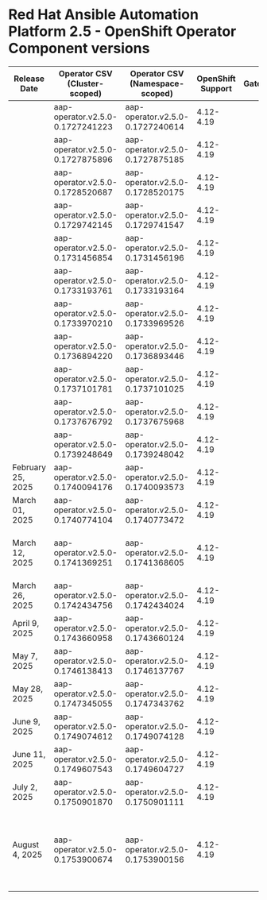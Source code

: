 # Red Hat Ansible Automation Platform 2.5 - OpenShift Operator Component versions

| Release Date | Operator CSV (Cluster-scoped) | Operator CSV (Namespace-scoped) | OpenShift Support | Gateway | Controller | Receptor | Redis | EDA | Hub | Lightspeed | Release Notes | Notes |
|---|---|---|---|---|---|---|---|---|---|---|---|---|
|  | aap-operator.v2.5.0-0.1727241223 | aap-operator.v2.5.0-0.1727240614 | 4.12-4.19 |  | 4.6.0 | 1.4.8 |  |  |  |  |  |  |
|  | aap-operator.v2.5.0-0.1727875896 | aap-operator.v2.5.0-0.1727875185 | 4.12-4.19 |  | 4.6.1 | 1.4.8 |  |  |  |  |  |  |
|  | aap-operator.v2.5.0-0.1728520687 | aap-operator.v2.5.0-0.1728520175 | 4.12-4.19 |  | 4.6.1 | 1.4.8 |  |  |  |  |  |  |
|  | aap-operator.v2.5.0-0.1729742145 | aap-operator.v2.5.0-0.1729741547 | 4.12-4.19 |  | 4.6.2 | 1.4.9 |  |  |  |  |  |  |
|  | aap-operator.v2.5.0-0.1731456854 | aap-operator.v2.5.0-0.1731456196 | 4.12-4.19 |  | 4.6.2 | 1.4.9 |  |  |  |  |  |  |
|  | aap-operator.v2.5.0-0.1733193761 | aap-operator.v2.5.0-0.1733193164 | 4.12-4.19 |  | 4.6.3 | 1.5.1 |  |  |  |  |  |  |
|  | aap-operator.v2.5.0-0.1733970210 | aap-operator.v2.5.0-0.1733969526 | 4.12-4.19 |  | 4.6.3 | 1.5.1 |  |  |  |  |  |  |
|  | aap-operator.v2.5.0-0.1736894220 | aap-operator.v2.5.0-0.1736893446 | 4.12-4.19 |  | 4.6.6 | 1.5.1 |  |  |  |  |  |  |
|  | aap-operator.v2.5.0-0.1737101781 | aap-operator.v2.5.0-0.1737101025 | 4.12-4.19 |  | 4.6.6 | 1.5.1 |  |  |  |  |  |  |
|  | aap-operator.v2.5.0-0.1737676792 | aap-operator.v2.5.0-0.1737675968 | 4.12-4.19 |  | 4.6.7 | 1.5.1 |  |  |  |  |  |  |
|  | aap-operator.v2.5.0-0.1739248649 | aap-operator.v2.5.0-0.1739248042 | 4.12-4.19 |  | 4.6.8 | 1.5.1 |  |  |  |  |  |  |
| February 25, 2025 | aap-operator.v2.5.0-0.1740094176 | aap-operator.v2.5.0-0.1740093573 | 4.12-4.19 |  | 4.6.8 | 1.5.1 |  | 1.1.4 | 4.10.1 |  | [Release Notes](https://docs.redhat.com/en/documentation/red_hat_ansible_automation_platform/2.5/html-single/release_notes/index#aap-25-20250225) |  |
| March 01, 2025 | aap-operator.v2.5.0-0.1740774104 | aap-operator.v2.5.0-0.1740773472 | 4.12-4.19 |  | 4.6.8 | 1.5.1 |  | 1.1.4 | 4.10.1 |  | [Release Notes](https://docs.redhat.com/en/documentation/red_hat_ansible_automation_platform/2.5/html-single/release_notes/index#aap-25-20250305) |  |
| March 12, 2025 | aap-operator.v2.5.0-0.1741369251 | aap-operator.v2.5.0-0.1741368605 | 4.12-4.19 |  | 4.6.9 | 1.5.3 |  | 1.1.6 | 4.10.2 |  | [Release Notes](https://docs.redhat.com/en/documentation/red_hat_ansible_automation_platform/2.5/html-single/release_notes/index#aap-25-20250312) | Wrong CSV's in Release Notes |
| March 26, 2025 | aap-operator.v2.5.0-0.1742434756 | aap-operator.v2.5.0-0.1742434024 | 4.12-4.19 |  | 4.6.10 | 1.5.3 |  | 1.1.6 | 4.10.3 |  | [Release Notes](https://docs.redhat.com/en/documentation/red_hat_ansible_automation_platform/2.5/html-single/release_notes/index#aap-25-20250326) |  |
| April 9, 2025 | aap-operator.v2.5.0-0.1743660958 | aap-operator.v2.5.0-0.1743660124 | 4.12-4.19 |  | 4.6.11 | 1.5.3 |  | 1.1.7 | 4.10.3 |  | [Release Notes](https://docs.redhat.com/en/documentation/red_hat_ansible_automation_platform/2.5/html-single/release_notes/index#aap-25-20250409) |  |
| May 7, 2025 | aap-operator.v2.5.0-0.1746138413 | aap-operator.v2.5.0-0.1746137767 | 4.12-4.19 |  | 4.6.12 | 1.5.5 |  | 1.1.8 | 4.10.4 |  | [Release Notes](https://docs.redhat.com/en/documentation/red_hat_ansible_automation_platform/2.5/html-single/release_notes/index#aap-25-20250507) |  |
| May 28, 2025 | aap-operator.v2.5.0-0.1747345055 | aap-operator.v2.5.0-0.1747343762 | 4.12-4.19 |  | 4.6.13 | 1.5.5 |  | 1.1.8 | 4.10.4 |  | [Release Notes](https://docs.redhat.com/en/documentation/red_hat_ansible_automation_platform/2.5/html-single/release_notes/index#aap-25-20250528) |  |
| June 9, 2025 | aap-operator.v2.5.0-0.1749074612 | aap-operator.v2.5.0-0.1749074128 | 4.12-4.19 |  | 4.6.14 | 1.5.5 |  | 1.1.9 | 4.10.4 |  | [Release Notes](https://docs.redhat.com/en/documentation/red_hat_ansible_automation_platform/2.5/html-single/release_notes/index#aap-25-20250609) |  |
| June 11, 2025 | aap-operator.v2.5.0-0.1749607543 | aap-operator.v2.5.0-0.1749604727 | 4.12-4.19 |  | 4.6.15 | 1.5.5 |  | 1.1.9 | 4.10.4 |  | [Release Notes](https://docs.redhat.com/en/documentation/red_hat_ansible_automation_platform/2.5/html-single/release_notes/index#aap-25-20250611) |  |
| July 2, 2025 | aap-operator.v2.5.0-0.1750901870 | aap-operator.v2.5.0-0.1750901111 | 4.12-4.19 |  | 4.6.16 | 1.5.7 |  | 1.1.11 | 4.10.5 |  | [Release Notes](https://docs.redhat.com/en/documentation/red_hat_ansible_automation_platform/2.5/html-single/release_notes/index#aap-25-20250702) |  |
| August 4, 2025 | aap-operator.v2.5.0-0.1753900674 | aap-operator.v2.5.0-0.1753900156 | 4.12-4.19 |  | 4.6.18 | 1.5.7 |  | 1.1.11 | 4.10.6 |  | [Release Notes](https://docs.redhat.com/en/documentation/red_hat_ansible_automation_platform/2.5/html-single/release_notes/index#aap-25-20250730) | Release Notes show July release and different CSV's |
